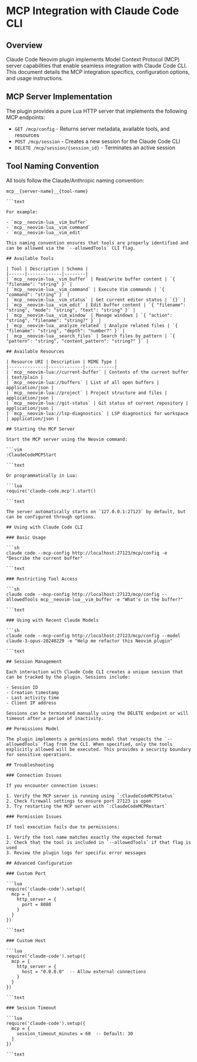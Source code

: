 
# MCP Integration with Claude Code CLI

## Overview

Claude Code Neovim plugin implements Model Context Protocol (MCP) server capabilities that enable seamless integration with Claude Code CLI. This document details the MCP integration specifics, configuration options, and usage instructions.

## MCP Server Implementation

The plugin provides a pure Lua HTTP server that implements the following MCP endpoints:

- `GET /mcp/config` - Returns server metadata, available tools, and resources
- `POST /mcp/session` - Creates a new session for the Claude Code CLI
- `DELETE /mcp/session/{session_id}` - Terminates an active session

## Tool Naming Convention

All tools follow the Claude/Anthropic naming convention:

```text
mcp__{server-name}__{tool-name}

```text

For example:

- `mcp__neovim-lua__vim_buffer`
- `mcp__neovim-lua__vim_command`
- `mcp__neovim-lua__vim_edit`

This naming convention ensures that tools are properly identified and can be allowed via the `--allowedTools` CLI flag.

## Available Tools

| Tool | Description | Schema |
|------|-------------|--------|
| `mcp__neovim-lua__vim_buffer` | Read/write buffer content | `{ "filename": "string" }` |
| `mcp__neovim-lua__vim_command` | Execute Vim commands | `{ "command": "string" }` |
| `mcp__neovim-lua__vim_status` | Get current editor status | `{}` |
| `mcp__neovim-lua__vim_edit` | Edit buffer content | `{ "filename": "string", "mode": "string", "text": "string" }` |
| `mcp__neovim-lua__vim_window` | Manage windows | `{ "action": "string", "filename": "string?" }` |
| `mcp__neovim-lua__analyze_related` | Analyze related files | `{ "filename": "string", "depth": "number?" }` |
| `mcp__neovim-lua__search_files` | Search files by pattern | `{ "pattern": "string", "content_pattern": "string?" }` |

## Available Resources

| Resource URI | Description | MIME Type |
|--------------|-------------|-----------|
| `mcp__neovim-lua://current-buffer` | Contents of the current buffer | text/plain |
| `mcp__neovim-lua://buffers` | List of all open buffers | application/json |
| `mcp__neovim-lua://project` | Project structure and files | application/json |
| `mcp__neovim-lua://git-status` | Git status of current repository | application/json |
| `mcp__neovim-lua://lsp-diagnostics` | LSP diagnostics for workspace | application/json |

## Starting the MCP Server

Start the MCP server using the Neovim command:

```vim
:ClaudeCodeMCPStart

```text

Or programmatically in Lua:

```lua
require('claude-code.mcp').start()

```text

The server automatically starts on `127.0.0.1:27123` by default, but can be configured through options.

## Using with Claude Code CLI

### Basic Usage

```sh
claude code --mcp-config http://localhost:27123/mcp/config -e "Describe the current buffer"

```text

### Restricting Tool Access

```sh
claude code --mcp-config http://localhost:27123/mcp/config --allowedTools mcp__neovim-lua__vim_buffer -e "What's in the buffer?"

```text

### Using with Recent Claude Models

```sh
claude code --mcp-config http://localhost:27123/mcp/config --model claude-3-opus-20240229 -e "Help me refactor this Neovim plugin"

```text

## Session Management

Each interaction with Claude Code CLI creates a unique session that can be tracked by the plugin. Sessions include:

- Session ID
- Creation timestamp
- Last activity time
- Client IP address

Sessions can be terminated manually using the DELETE endpoint or will timeout after a period of inactivity.

## Permissions Model

The plugin implements a permissions model that respects the `--allowedTools` flag from the CLI. When specified, only the tools explicitly allowed will be executed. This provides a security boundary for sensitive operations.

## Troubleshooting

### Connection Issues

If you encounter connection issues:

1. Verify the MCP server is running using `:ClaudeCodeMCPStatus`
2. Check firewall settings to ensure port 27123 is open
3. Try restarting the MCP server with `:ClaudeCodeMCPRestart`

### Permission Issues

If tool execution fails due to permissions:

1. Verify the tool name matches exactly the expected format
2. Check that the tool is included in `--allowedTools` if that flag is used
3. Review the plugin logs for specific error messages

## Advanced Configuration

### Custom Port

```lua
require('claude-code').setup({
  mcp = {
    http_server = {
      port = 8080
    }
  }
})

```text

### Custom Host

```lua
require('claude-code').setup({
  mcp = {
    http_server = {
      host = "0.0.0.0"  -- Allow external connections
    }
  }
})

```text

### Session Timeout

```lua
require('claude-code').setup({
  mcp = {
    session_timeout_minutes = 60  -- Default: 30
  }
})

```text

